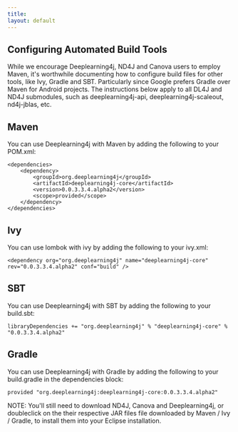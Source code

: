 ```yaml
---
title: 
layout: default
---
```


## Configuring Automated Build Tools

While we encourage Deeplearning4j, ND4J and Canova users to employ Maven, it's worthwhile documenting how to configure build files for other tools, like Ivy, Gradle and SBT. Particularly since Google prefers Gradle over Maven for Android projects. The instructions below apply to all DL4J and ND4J submodules, such as deeplearning4j-api, deeplearning4j-scaleout, nd4j-jblas, etc.

## Maven

You can use Deeplearning4j with Maven by adding the following to your POM.xml:

    <dependencies>
    	<dependency>
            <groupId>org.deeplearning4j</groupId>
            <artifactId>deeplearning4j-core</artifactId>
            <version>0.0.3.3.4.alpha2</version>
    		<scope>provided</scope>
    	</dependency>
    </dependencies>

## Ivy

You can use lombok with ivy by adding the following to your ivy.xml:

    <dependency org="org.deeplearning4j" name="deeplearning4j-core" rev="0.0.3.3.4.alpha2" conf="build" />

## SBT

You can use Deeplearning4j with SBT by adding the following to your build.sbt:

    libraryDependencies += "org.deeplearning4j" % "deeplearning4j-core" % "0.0.3.3.4.alpha2"

## Gradle

You can use Deeplearning4j with Gradle by adding the following to your build.gradle in the dependencies block:

    provided "org.deeplearning4j:deeplearning4j-core:0.0.3.3.4.alpha2"

NOTE: You'll still need to download ND4J, Canova and Deeplearning4j, or doubleclick on the their respective JAR files file downloaded by Maven / Ivy / Gradle, to install them into your Eclipse installation.
